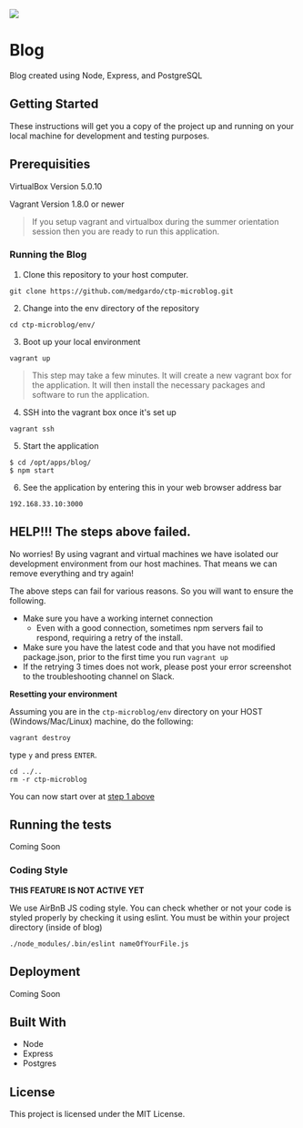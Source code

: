 ![](https://travis-ci.com/DonatoM/CUNYTechPipeline.svg?token=PVCqhzNMfi8LeQhYz7N2&branch=master)

# Blog

Blog created using Node, Express, and PostgreSQL

## Getting Started

These instructions will get you a copy of the project up and running on your local machine for development and testing purposes.

## Prerequisities

VirtualBox Version 5.0.10

Vagrant Version 1.8.0 or newer

> If you setup vagrant and virtualbox during the summer orientation session then you are ready to run this application.

### Running the Blog

1) Clone this repository to your host computer.
```
git clone https://github.com/medgardo/ctp-microblog.git
```

2) Change into the env directory of the repository
```
cd ctp-microblog/env/
```

3) Boot up your local environment 
```
vagrant up
```

> This step may take a few minutes. It will create a new vagrant box for the application. It will then install the necessary packages and software to run the application.

4) SSH into the vagrant box once it's set up
```
vagrant ssh
```

5) Start the application
```
$ cd /opt/apps/blog/
$ npm start
```

6) See the application by entering this in your web browser address bar
```
192.168.33.10:3000
```


## HELP!!! The steps above failed.

No worries! By using vagrant and virtual machines we have isolated our development environment from our host machines. That means we can remove everything and try again! 

The above steps can fail for various reasons. So you will want to ensure the following.

- Make sure you have a working internet connection
    + Even with a good connection, sometimes npm servers fail to respond, requiring a retry of the install.
- Make sure you have the latest code and that you have not modified package.json, prior to the first time you run `vagrant up`
- If the retrying 3 times does not work, please post your error screenshot to the troubleshooting channel on Slack.

**Resetting your environment**

Assuming you are in the `ctp-microblog/env` directory on your HOST (Windows/Mac/Linux) machine, do the following:

```
vagrant destroy
```

type `y` and press `ENTER`.

```
cd ../..
rm -r ctp-microblog
```

You can now start over at [step 1 above](#running-the-blog)

## Running the tests

Coming Soon

### Coding Style

**THIS FEATURE IS NOT ACTIVE YET**

We use AirBnB JS coding style. You can check whether or not your code
is styled properly by checking it using eslint. You must be within your project directory (inside of blog)

```
./node_modules/.bin/eslint nameOfYourFile.js
```

## Deployment

Coming Soon

## Built With

* Node
* Express
* Postgres

## License

This project is licensed under the MIT License.
